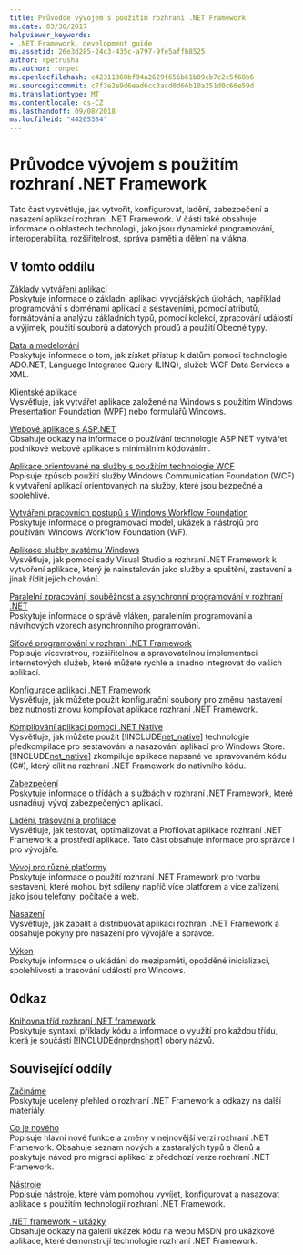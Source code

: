 ```yaml
---
title: Průvodce vývojem s použitím rozhraní .NET Framework
ms.date: 03/30/2017
helpviewer_keywords:
- .NET Framework, development guide
ms.assetid: 26e3d285-24c3-435c-a797-9fe5affb8525
author: rpetrusha
ms.author: ronpet
ms.openlocfilehash: c42311368bf94a2629f656b61b09cb7c2c5f68b6
ms.sourcegitcommit: c7f3e2e9d6ead6cc3acd0d66b10a251d0c66e59d
ms.translationtype: MT
ms.contentlocale: cs-CZ
ms.lasthandoff: 09/08/2018
ms.locfileid: "44205384"
---
```

# <a name="net-framework-development-guide"></a>Průvodce vývojem s použitím rozhraní .NET Framework
Tato část vysvětluje, jak vytvořit, konfigurovat, ladění, zabezpečení a nasazení aplikací rozhraní .NET Framework. V části také obsahuje informace o oblastech technologií, jako jsou dynamické programování, interoperabilita, rozšiřitelnost, správa paměti a dělení na vlákna.  
  
## <a name="in-this-section"></a>V tomto oddílu  
 [Základy vytváření aplikací](../../docs/standard/application-essentials.md)  
 Poskytuje informace o základní aplikaci vývojářských úlohách, například programování s doménami aplikací a sestaveními, pomocí atributů, formátování a analýzu základních typů, pomocí kolekcí, zpracování událostí a výjimek, použití souborů a datových proudů a použití Obecné typy.  
  
 [Data a modelování](../../docs/framework/data/index.md)  
 Poskytuje informace o tom, jak získat přístup k datům pomocí technologie ADO.NET, Language Integrated Query (LINQ), služeb WCF Data Services a XML.  
  
 [Klientské aplikace](../../docs/framework/develop-client-apps.md)  
 Vysvětluje, jak vytvářet aplikace založené na Windows s použitím Windows Presentation Foundation (WPF) nebo formulářů Windows.  
  
 [Webové aplikace s ASP.NET](../../docs/framework/develop-web-apps-with-aspnet.md)  
 Obsahuje odkazy na informace o používání technologie ASP.NET vytvářet podnikové webové aplikace s minimálním kódováním.  
  
 [Aplikace orientované na služby s použitím technologie WCF](../../docs/framework/wcf/index.md)  
 Popisuje způsob použití služby Windows Communication Foundation (WCF) k vytváření aplikací orientovaných na služby, které jsou bezpečné a spolehlivé.  
  
 [Vytváření pracovních postupů s Windows Workflow Foundation](windows-workflow-foundation/index.md)     
 Poskytuje informace o programovací model, ukázek a nástrojů pro používání Windows Workflow Foundation (WF).  

 [Aplikace služby systému Windows](../../docs/framework/windows-services/index.md)  
 Vysvětluje, jak pomocí sady Visual Studio a rozhraní .NET Framework k vytvoření aplikace, který je nainstalován jako služby a spuštění, zastavení a jinak řídit jejich chování.  
  
 [Paralelní zpracování, souběžnost a asynchronní programování v rozhraní .NET](../../docs/standard/parallel-processing-and-concurrency.md)  
 Poskytuje informace o správě vláken, paralelním programování a návrhových vzorech asynchronního programování.  
  
 [Síťové programování v rozhraní .NET Framework](../../docs/framework/network-programming/index.md)  
 Popisuje vícevrstvou, rozšiřitelnou a spravovatelnou implementaci internetových služeb, které můžete rychle a snadno integrovat do vašich aplikací.  
  
 [Konfigurace aplikací .NET Framework](configure-apps/index.md)    
 Vysvětluje, jak můžete použít konfigurační soubory pro změnu nastavení bez nutnosti znovu kompilovat aplikace rozhraní .NET Framework.  
  
 [Kompilování aplikací pomocí .NET Native](../../docs/framework/net-native/index.md)  
 Vysvětluje, jak můžete použít [!INCLUDE[net_native](../../includes/net-native-md.md)] technologie předkompilace pro sestavování a nasazování aplikací pro Windows Store. [!INCLUDE[net_native](../../includes/net-native-md.md)] zkompiluje aplikace napsané ve spravovaném kódu (C#), který cílit na rozhraní .NET Framework do nativního kódu.  
  
 [Zabezpečení](../../docs/standard/security/index.md)  
 Poskytuje informace o třídách a službách v rozhraní .NET Framework, které usnadňují vývoj zabezpečených aplikací.  
  
 [Ladění, trasování a profilace](../../docs/framework/debug-trace-profile/index.md)  
 Vysvětluje, jak testovat, optimalizovat a Profilovat aplikace rozhraní .NET Framework a prostředí aplikace. Tato část obsahuje informace pro správce i pro vývojáře.  
  
 [Vývoj pro různé platformy](../../docs/standard/cross-platform/index.md)  
 Poskytuje informace o použití rozhraní .NET Framework pro tvorbu sestavení, které mohou být sdíleny napříč více platforem a více zařízení, jako jsou telefony, počítače a web.  
  
 [Nasazení](../../docs/framework/deployment/index.md)  
 Vysvětluje, jak zabalit a distribuovat aplikaci rozhraní .NET Framework a obsahuje pokyny pro nasazení pro vývojáře a správce.  
  
 [Výkon](../../docs/framework/performance/index.md)  
 Poskytuje informace o ukládání do mezipaměti, opožděné inicializaci, spolehlivosti a trasování událostí pro Windows.  
  
 <!--zz [Advanced Reading for the .NET Framework](https://msdn.microsoft.com/library/faae8083-fecb-4514-b133-b0a5a32a7c3c)  
 Provides information about advanced development tasks and techniques in the .NET Framework, including extensibility, interoperability, and reflection. Also includes the reference topics for unmanaged APIs that can be used by managed apps, such as runtime hosts, compilers, disassemblers, debuggers, and profilers.  --> 
  
## <a name="reference"></a>Odkaz  
 [Knihovna tříd rozhraní .NET framework](/dotnet/api/?view=netframework-4.7)  
 Poskytuje syntaxi, příklady kódu a informace o využití pro každou třídu, která je součástí [!INCLUDE[dnprdnshort](../../includes/dnprdnshort-md.md)] obory názvů.  
  
## <a name="related-sections"></a>Související oddíly  
 [Začínáme](../../docs/framework/get-started/index.md)  
 Poskytuje ucelený přehled o rozhraní .NET Framework a odkazy na další materiály.  
  
 [Co je nového](../../docs/framework/whats-new/index.md)  
 Popisuje hlavní nové funkce a změny v nejnovější verzi rozhraní .NET Framework. Obsahuje seznam nových a zastaralých typů a členů a poskytuje návod pro migraci aplikací z předchozí verze rozhraní .NET Framework.  
  
 [Nástroje](../../docs/framework/tools/index.md)  
 Popisuje nástroje, které vám pomohou vyvíjet, konfigurovat a nasazovat aplikace s použitím technologií rozhraní .NET Framework.  
  
 [.NET framework – ukázky](https://msdn.microsoft.com/library/177055f8-4a1f-43e7-aee6-995c196079b1)  
 Obsahuje odkazy na galerii ukázek kódu na webu MSDN pro ukázkové aplikace, které demonstrují technologie rozhraní .NET Framework.

